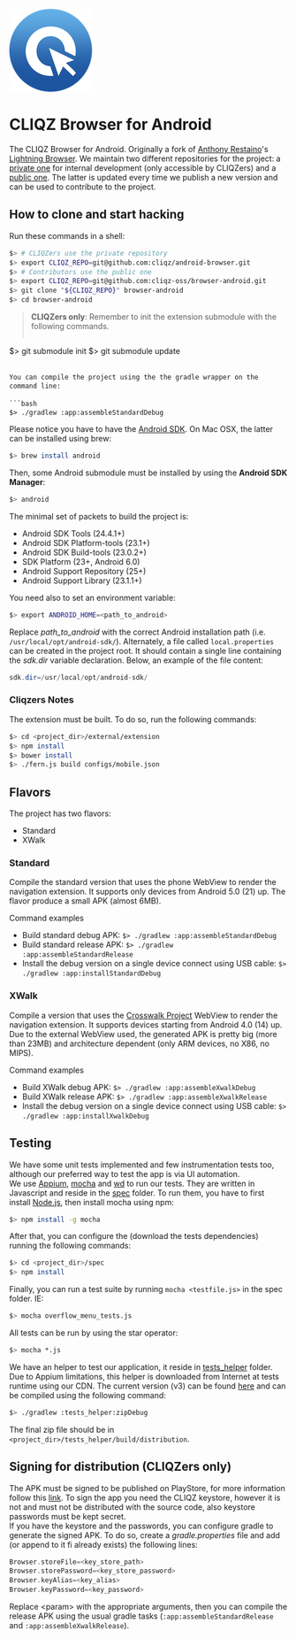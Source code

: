 ![Android Browser Icon][icon]

[icon]: ic_launcher_small.png

# CLIQZ Browser for Android

The CLIQZ Browser for Android. Originally a fork of [Anthony Restaino](https://github.com/anthonycr)'s [Lightning Browser](https://github.com/anthonycr/Lightning-Browser). We maintain two different repositories for the project: a [private one](https://github.com/cliqz/android-browser) for internal development (only accessible by CLIQZers) and a [public one](https://github.com/cliqz-oss/browser-android). The latter is updated every time we publish a new version and can be used to contribute to the project.

## How to clone and start hacking

Run these commands in a shell:

```bash
$> # CLIQZers use the private repository
$> export CLIQZ_REPO=git@github.com:cliqz/android-browser.git
$> # Contributors use the public one
$> export CLIQZ_REPO=git@github.com:cliqz-oss/browser-android.git
$> git clone "${CLIQZ_REPO}" browser-android
$> cd browser-android
```
> __CLIQZers only__: Remember to init the extension submodule with the following commands.
>
> ```bash
$> git submodule init
$> git submodule update
```  

You can compile the project using the the gradle wrapper on the command line:

```bash
$> ./gradlew :app:assembleStandardDebug
```

Please notice you have to have the [Android SDK](http://developer.android.com/sdk/index.html). On Mac OSX, the latter can be installed using brew:

```bash
$> brew install android
```

Then, some Android submodule must be installed by using the __Android SDK Manager__:

```bash
$> android
```

The minimal set of packets to build the project is:

* Android SDK Tools (24.4.1+)
* Android SDK Platform-tools (23.1+)
* Android SDK Build-tools (23.0.2+)
* SDK Platform (23+, Android 6.0)
* Android Support Repository (25+)
* Android Support Library (23.1.1+)

You need also to set an environment variable:

```bash
$> export ANDROID_HOME=<path_to_android>
```

Replace *path_to_android* with the correct Android installation path (i.e. `/usr/local/opt/android-sdk/`). Alternately, a file called `local.properties` can be created in the project root. It should contain a single line containing the *sdk.dir* variable declaration. Below, an example of the file content:

```java
sdk.dir=/usr/local/opt/android-sdk/
```

### Cliqzers Notes

The extension must be built. To do so, run the following commands:

```bash
$> cd <project_dir>/external/extension
$> npm install
$> bower install
$> ./fern.js build configs/mobile.json
```

## Flavors

The project has two flavors:

* Standard
* XWalk

### Standard

Compile the standard version that uses the phone WebView to render the navigation extension. It supports only devices from Android 5.0 (21) up. The flavor produce a small APK (almost 6MB).

Command examples
* Build standard debug APK: `$> ./gradlew :app:assembleStandardDebug`
* Build standard release APK: `$> ./gradlew :app:assembleStandardRelease`
* Install the debug version on a single device connect using USB cable: `$> ./gradlew :app:installStandardDebug`

### XWalk

Compile a version that uses the [Crosswalk Project](https://crosswalk-project.org/) WebView to render the navigation extension. It supports devices starting from Android 4.0 (14) up. Due to the external WebView used, the generated APK is pretty big (more than 23MB) and architecture dependent (only ARM devices, no X86, no MIPS).

Command examples
* Build XWalk debug APK: `$> ./gradlew :app:assembleXwalkDebug`
* Build XWalk release APK: `$> ./gradlew :app:assembleXwalkRelease`
* Install the debug version on a single device connect using USB cable: `$> ./gradlew :app:installXwalkDebug`

## Testing

We have some unit tests implemented and few instrumentation tests too, although our preferred way to test the app is via UI automation.  
We use [Appium](http://appium.io/), [mocha](https://mochajs.org/) and [wd](http://admc.io/wd/) to run our tests. They are written in Javascript and reside in the [spec](./spec/) folder. To run them, you have to first install [Node.js](https://nodejs.org/), then install mocha using npm:

```bash
$> npm install -g mocha
```

After that, you can configure the (download the tests dependencies) running the following commands:

```bash
$> cd <project_dir>/spec
$> npm install
```

Finally, you can run a test suite by running `mocha <testfile.js>` in the spec folder. IE:

```bash
$> mocha overflow_menu_tests.js
```

All tests can be run by using the star operator:

```bash
$> mocha *.js
```

We have an helper to test our application, it reside in [tests_helper](./tests_helper/) folder. Due to Appium limitations, this helper is downloaded from Internet at tests runtime using our CDN. The current version (v3) can be found [here](https://cdn.cliqz.com/mobile/browser/tests/testsHelper_v3.zip) and can be compiled using the following command:

```bash
$> ./gradlew :tests_helper:zipDebug
```

The final zip file should be in `<project_dir>/tests_helper/build/distribution`.


## Signing for distribution (CLIQZers only)

The APK must be signed to be published on PlayStore, for more information follow this [link](http://developer.android.com/tools/publishing/app-signing.html). To sign the app you need the CLIQZ keystore, however it is not and must not be distributed with the source code, also keystore passwords must be kept secret.  
If you have the keystore and the passwords, you can configure gradle to generate the signed APK. To do so, create a *gradle.properties* file and add (or append to it fi already exists) the following lines:

```groovy
Browser.storeFile=<key_store_path>
Browser.storePassword=<key_store_password>
Browser.keyAlias=<key_alias>
Browser.keyPassword=<key_password>
```

Replace \<param\> with the appropriate arguments, then you can compile the release APK using the usual gradle tasks (```:app:assembleStandardRelease``` and ```:app:assembleXwalkRelease```).
